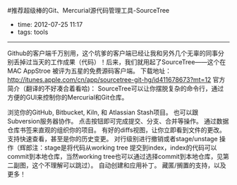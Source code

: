 #推荐超级棒的Git、Mercurial源代码管理工具-SourceTree
 
- time: 2012-07-25 11:17
- tags: tools

---

Github的客户端千万别用，这个坑爹的客户端已经让我和另外几个无辜的同事分别丢掉过当天的工作成果（代码）！后来，我们就用起了SourceTree——这个在MAC AppStroe 被评为五星的免费源码客户端。
下载地址：<a href="http://itunes.apple.com/cn/app/sourcetree-git-hg/id411678673?mt=12">http://itunes.apple.com/cn/app/sourcetree-git-hg/id411678673?mt=12</a>
官方简介（翻译的不好凑合着看哈)：
SourceTree可以让你摆脱复杂的命令行，通过方便的GUI来控制你的Mercurial和Git仓库。

浏览你的GitHub, Bitbucket, Kiln, 和 Atlassian Stash项目。
也可以跟Subversion服务器协作。
点击按钮即可完成提交、分支、合并等操作。
通过数据仓库书签来直观的组织你的项目。
有好的diffs视图，让你立即看到文件的更改。
支持快速查看，甚至是你的历史变更。
对行级别进行撤销或者stage/unstage 操作（辉郎注：stage是将代码从working tree 提交到index，index的代码可以commit到本地仓库，当然working tree也可以通过选择commit到本地仓库，见第二副图，这个不理解可以跳过）。
自动创建和应用补丁。
藏匿/搁置的支持，以及更多！